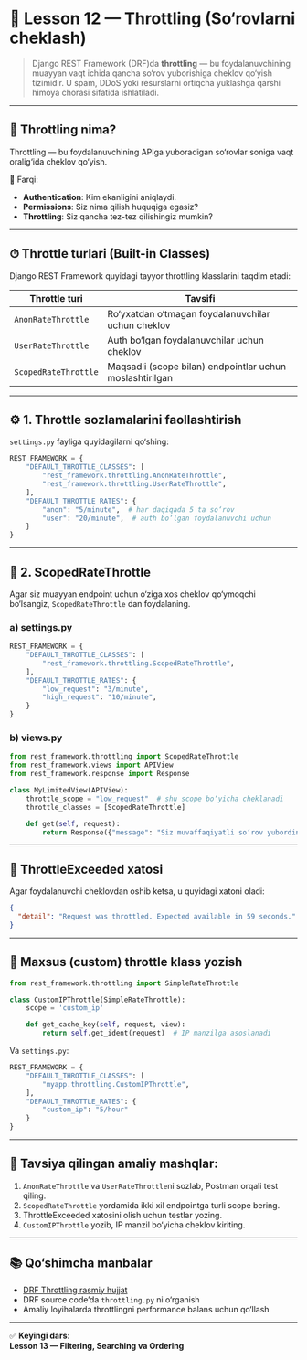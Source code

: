 # 🧭 Lesson 12 — Throttling (So‘rovlarni cheklash)

> Django REST Framework (DRF)da **throttling** — bu foydalanuvchining muayyan vaqt ichida qancha so‘rov yuborishiga cheklov qo‘yish tizimidir. U spam, DDoS yoki resurslarni ortiqcha yuklashga qarshi himoya chorasi sifatida ishlatiladi.

---

## 📌 Throttling nima?

Throttling — bu foydalanuvchining APIga yuboradigan so‘rovlar soniga vaqt oralig‘ida cheklov qo‘yish.

🧠 Farqi:

- **Authentication**: Kim ekanligini aniqlaydi.
- **Permissions**: Siz nima qilish huquqiga egasiz?
- **Throttling**: Siz qancha tez-tez qilishingiz mumkin?

---

## ⏱ Throttle turlari (Built-in Classes)

Django REST Framework quyidagi tayyor throttling klasslarini taqdim etadi:

| Throttle turi        | Tavsifi                                                  |
| -------------------- | -------------------------------------------------------- |
| `AnonRateThrottle`   | Ro‘yxatdan o‘tmagan foydalanuvchilar uchun cheklov       |
| `UserRateThrottle`   | Auth bo‘lgan foydalanuvchilar uchun cheklov              |
| `ScopedRateThrottle` | Maqsadli (scope bilan) endpointlar uchun moslashtirilgan |

---

## ⚙️ 1. Throttle sozlamalarini faollashtirish

`settings.py` fayliga quyidagilarni qo‘shing:

```python
REST_FRAMEWORK = {
    "DEFAULT_THROTTLE_CLASSES": [
        "rest_framework.throttling.AnonRateThrottle",
        "rest_framework.throttling.UserRateThrottle",
    ],
    "DEFAULT_THROTTLE_RATES": {
        "anon": "5/minute",  # har daqiqada 5 ta so‘rov
        "user": "20/minute",  # auth bo‘lgan foydalanuvchi uchun
    }
}
```

---

## 🔐 2. ScopedRateThrottle

Agar siz muayyan endpoint uchun o‘ziga xos cheklov qo‘ymoqchi bo‘lsangiz, `ScopedRateThrottle` dan foydalaning.

### a) settings.py

```python
REST_FRAMEWORK = {
    "DEFAULT_THROTTLE_CLASSES": [
        "rest_framework.throttling.ScopedRateThrottle",
    ],
    "DEFAULT_THROTTLE_RATES": {
        "low_request": "3/minute",
        "high_request": "10/minute",
    }
}
```

### b) views.py

```python
from rest_framework.throttling import ScopedRateThrottle
from rest_framework.views import APIView
from rest_framework.response import Response

class MyLimitedView(APIView):
    throttle_scope = "low_request"  # shu scope bo‘yicha cheklanadi
    throttle_classes = [ScopedRateThrottle]

    def get(self, request):
        return Response({"message": "Siz muvaffaqiyatli so‘rov yubordingiz!"})
```

---

## 🚨 ThrottleExceeded xatosi

Agar foydalanuvchi cheklovdan oshib ketsa, u quyidagi xatoni oladi:

```json
{
  "detail": "Request was throttled. Expected available in 59 seconds."
}
```

---

## 🔄 Maxsus (custom) throttle klass yozish

```python
from rest_framework.throttling import SimpleRateThrottle

class CustomIPThrottle(SimpleRateThrottle):
    scope = 'custom_ip'

    def get_cache_key(self, request, view):
        return self.get_ident(request)  # IP manzilga asoslanadi
```

Va `settings.py`:

```python
REST_FRAMEWORK = {
    "DEFAULT_THROTTLE_CLASSES": [
        "myapp.throttling.CustomIPThrottle",
    ],
    "DEFAULT_THROTTLE_RATES": {
        "custom_ip": "5/hour"
    }
}
```

---

## 🧪 Tavsiya qilingan amaliy mashqlar:

1. `AnonRateThrottle` va `UserRateThrottle`ni sozlab, Postman orqali test qiling.
2. `ScopedRateThrottle` yordamida ikki xil endpointga turli scope bering.
3. ThrottleExceeded xatosini olish uchun testlar yozing.
4. `CustomIPThrottle` yozib, IP manzil bo‘yicha cheklov kiriting.

---

## 📚 Qo‘shimcha manbalar

- [DRF Throttling rasmiy hujjat](https://www.django-rest-framework.org/api-guide/throttling/)
- DRF source code’da `throttling.py` ni o‘rganish
- Amaliy loyihalarda throttlingni performance balans uchun qo‘llash

---

✅ **Keyingi dars**:  
**Lesson 13 — Filtering, Searching va Ordering**
